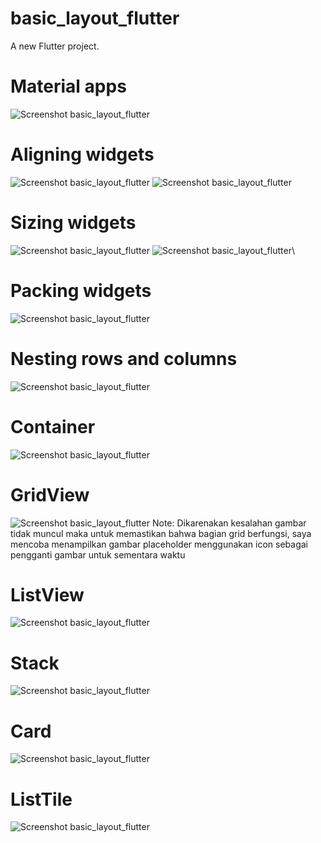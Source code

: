 # basic_layout_flutter

A new Flutter project.

# Material apps
![Screenshot basic_layout_flutter](assets/materialApps.png)

# Aligning widgets
![Screenshot basic_layout_flutter](assets/row.png)
![Screenshot basic_layout_flutter](assets/column.png)

# Sizing widgets
![Screenshot basic_layout_flutter](assets/row2.png)
![Screenshot basic_layout_flutter](assets/row3.png)\

# Packing widgets
![Screenshot basic_layout_flutter](assets/packingWidgets.png)

# Nesting rows and columns
![Screenshot basic_layout_flutter](assets/pavlova.png)

# Container
![Screenshot basic_layout_flutter](assets/container.png)

# GridView
![Screenshot basic_layout_flutter](assets/gridView.png)
Note: Dikarenakan kesalahan gambar tidak muncul maka untuk memastikan bahwa bagian grid berfungsi, saya mencoba menampilkan gambar placeholder menggunakan icon sebagai pengganti gambar untuk sementara waktu

# ListView
![Screenshot basic_layout_flutter](assets/listView.png)

# Stack
![Screenshot basic_layout_flutter](assets/stack.png)

# Card
![Screenshot basic_layout_flutter](assets/card.png)

# ListTile
![Screenshot basic_layout_flutter](assets/listTile.png)